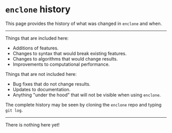 # `enclone` history

This page provides the history of what was changed in `enclone` and when.  

-----

Things that are included here:
* Additions of features.
* Changes to syntax that would break existing features.
* Changes to algorithms that would change results.
* Improvements to computational performance.

Things that are not included here:
* Bug fixes that do not change results.
* Updates to documentation.
* Anything "under the hood" that will not be visible when using `enclone`.

The complete history may be seen by cloning the `enclone` repo and typing `git log`.

-----

There is nothing here yet!
